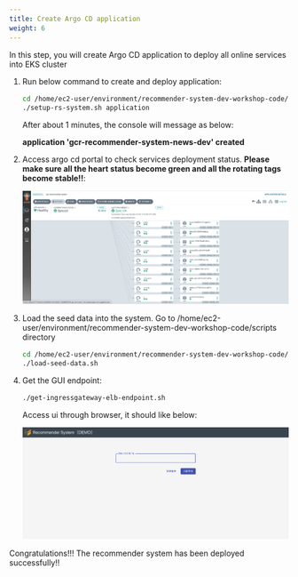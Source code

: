 ```yaml
---
title: Create Argo CD application
weight: 6
---
```


In this step, you will create Argo CD application to deploy all online services into EKS cluster

1. Run below command to create and deploy application:

    ```sh
    cd /home/ec2-user/environment/recommender-system-dev-workshop-code/scripts
    ./setup-rs-system.sh application
    ```

    After about 1 minutes, the console will message as below:

    **application 'gcr-recommender-system-news-dev' created**

3. Access argo cd portal to check services deployment status. **Please make sure all the heart status become green and all the rotating tags become stable!!**:

    ![Argocd application status](/images/argocd-app-status.png)

4. Load the seed data into the system. Go to /home/ec2-user/environment/recommender-system-dev-workshop-code/scripts directory

    ```sh
    cd /home/ec2-user/environment/recommender-system-dev-workshop-code/scripts
    ./load-seed-data.sh
    ```

5. Get the GUI endpoint:

    ```sh
    ./get-ingressgateway-elb-endpoint.sh
    ```

    Access ui through browser, it should like below:

    ![Demo UI](/images/demo-ui.png)

Congratulations!!! The recommender system has been deployed successfully!!




